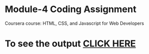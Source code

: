 

# Module-4 Coding Assignment

Coursera course: HTML, CSS, and Javascript for Web Developers

# To see the output [CLICK HERE](http://spant2012.github.io/module4-solution/)


